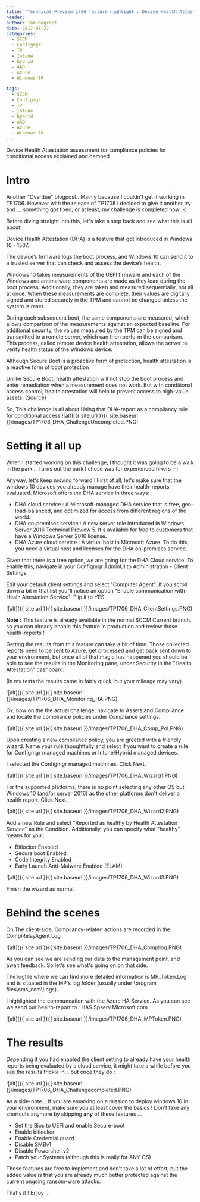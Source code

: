 ```yaml
---
title: "Technical Preview 1706 feature highlight : Device Health Attestation assessment for compliance policies for conditional access"
header:
author: Tom Degreef
date: 2017-08-27
categories:
  - SCCM
  - Configmgr
  - TP
  - Intune
  - hybrid
  - AAD
  - Azure
  - Windows 10

tags:
  - SCCM
  - Configmgr
  - TP
  - Intune
  - hybrid
  - AAD
  - Azure
  - Windows 10
---
```


Device Health Attestation assessment for compliance policies for conditional access explained and demoed

# Intro #

Another "Overdue" blogpost.. Mainly because I couldn't get it working in TP1706. However with the release of TP1708 I decided to give it another try and ... something got fixed, or at least, my challenge is completed now ;-) 

Before diving straight into this, let's take a step back and see what this is all about.

Device Health Attestation (DHA) is a feature that got introduced in Windows 10 - 1507.

The device’s firmware logs the boot process, and Windows 10 can send it to a trusted server that can check and assess the device’s health.

Windows 10 takes measurements of the UEFI firmware and each of the Windows and antimalware components are made as they load during the boot process. Additionally, they are taken and measured sequentially, not all at once. When these measurements are complete, their values are digitally signed and stored securely in the TPM and cannot be changed unless the system is reset.

During each subsequent boot, the same components are measured, which allows comparison of the measurements against an expected baseline. For additional security, the values measured by the TPM can be signed and transmitted to a remote server, which can then perform the comparison. This process, called remote device health attestation, allows the server to verify health status of the Windows device.

Although Secure Boot is a proactive form of protection, health attestation is a reactive form of boot protection

Unlike Secure Boot, health attestation will not stop the boot process and enter remediation when a measurement does not work. But with conditional access control, health attestation will help to prevent access to high-value assets. ([Source](https://docs.microsoft.com/en-us/windows/device-security/protect-high-value-assets-by-controlling-the-health-of-windows-10-based-devices))

So, This challenge is all about Using that DHA-report as a compliancy rule for conditional access
![alt]({{ site.url }}{{ site.baseurl }}/images/TP1706_DHA_ChallengeUncompleted.PNG)

# Setting it all up #

When I started working on this challenge, I thought it was going to be a walk in the park... Turns out the park I chose was for experienced hikers ;-)

Anyway, let's keep moving forward ! First of all, let's make sure that the windows 10 devices you already manage have their health-reports evaluated. Microsoft offers the DHA service in three ways:
- DHA cloud service : A Microsoft-managed DHA service that is free, geo-load-balanced, and optimized for access from different regions of the world.
- DHA on-premises service : A new server role introduced in Windows Server 2016 Technical Preview 5. It's available for free to customers that have a Windows Server 2016 license.
- DHA Azure cloud service : A virtual host in Microsoft Azure. To do this, you need a virtual host and licenses for the DHA on-premises service.

Given that there is a free option, we are going for the DHA Cloud service. To enable this, navigate in your Configmgr AdminUI to Administration - Client Settings.

Edit your default client settings and select "Computer Agent". If you scroll down a bit in that list you"ll notice an option "Enable communication with Healh Attestation Service". Flip it to YES.

![alt]({{ site.url }}{{ site.baseurl }}/images/TP1706_DHA_ClientSettings.PNG)

**Note :** This feature is already available in the normal SCCM Current branch, so you can already enable this feature in production and review those health-reports !

Getting the results from this feature can take a bit of time. Those collected reports need to be sent to Azure, get processed and get back sent down to your environment, but once all of that magic has happened you should be able to see the results in the Monitoring pane, under Security in the "Health Attestation" dashboard.

(In my tests the results came in fairly quick, but your mileage may vary)

![alt]({{ site.url }}{{ site.baseurl }}/images/TP1706_DHA_Monitoring_HA.PNG)

Ok, now on the the actual challenge, navigate to Assets and Compliance and locate the compliance policies under Compliance settings.

![alt]({{ site.url }}{{ site.baseurl }}/images/TP1706_DHA_Comp_Pol.PNG)

Upon creating a new compliance policy, you are greeted with a friendly wizard. Name your rule thoughtfully and select if you want to create a rule for Configmgr managed machines or Intune/Hybrid managed devices. 

I selected the Configmgr managed machines. Click Next.

![alt]({{ site.url }}{{ site.baseurl }}/images/TP1706_DHA_Wizard1.PNG)

For the supported platforms, there is no point selecting any other OS but Windows 10 (and/or server 2016) as the other platforms don't deliver a health report. Click Next.

![alt]({{ site.url }}{{ site.baseurl }}/images/TP1706_DHA_Wizard2.PNG)

Add a new Rule and select "Reported as healthy by Health Attestation Service" as the Condition.
Additionally, you can specify what "healthy" means for you :

- Bitlocker Enabled 
- Secure boot Enabled
- Code Integrity Enabled
- Early Launch Anti-Malware Enabled (ELAM)

![alt]({{ site.url }}{{ site.baseurl }}/images/TP1706_DHA_Wizard3.PNG)

Finish the wizard as normal.

# Behind the scenes #

On The client-side, Compliancy-related actions are recorded in the ComplRelayAgent.Log

![alt]({{ site.url }}{{ site.baseurl }}/images/TP1706_DHA_Compllog.PNG)

As you can see we are sending our data to the management point, and await feedback. So let's see what's going on on that side.

The logfile where we can find more detailed information is MP_Token.Log and is situated in the MP's log folder (usually under \program files\sms_ccm\Logs).

I highlighted the communcation with the Azure HA Service. As you can see we send our health-report to : HAS.Spserv.Microsoft.com

![alt]({{ site.url }}{{ site.baseurl }}/images/TP1706_DHA_MPToken.PNG)

# The results #

Depending if you had enabled the client setting to already have your health reports being evaluated by a cloud service, it might take a while before you see the results trickle in... but once they do :

![alt]({{ site.url }}{{ site.baseurl }}/images/TP1706_DHA_Challengecompleted.PNG)

As a side-note... If you are emarking on a mission to deploy windows 10 in your environment, make sure you at least cover the basics ! Don't take any shortcuts anymore by skipping **any** of these features ...

- Set the Bios to UEFI and enable Secure-boot
- Enable bitlocker
- Enable Credential guard
- Disable SMBv1
- Disable Powershell v2
- Patch your Systems (although this is really for ANY OS)

Those features are free to implement and don't take a lot of effort, but the added value is that you are already much better protected against the current ongoing ransom-ware attacks.


That's it ! Enjoy ...